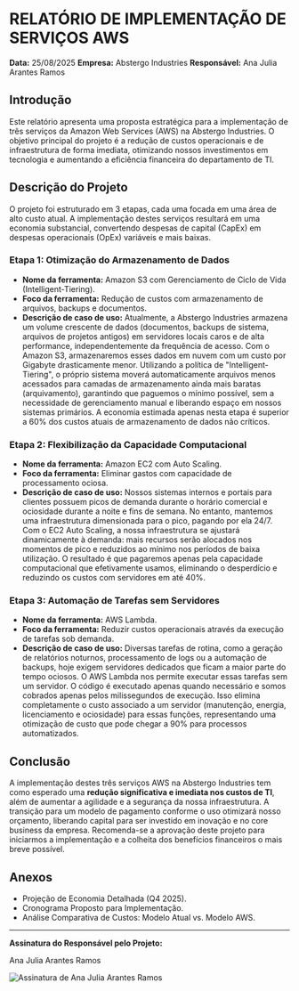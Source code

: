 # RELATÓRIO DE IMPLEMENTAÇÃO DE SERVIÇOS AWS

**Data:** 25/08/2025
**Empresa:** Abstergo Industries 
**Responsável:** Ana Julia Arantes Ramos

## Introdução
Este relatório apresenta uma proposta estratégica para a implementação de três serviços da Amazon Web Services (AWS) na Abstergo Industries. O objetivo principal do projeto é a redução de custos operacionais e de infraestrutura de forma imediata, otimizando nossos investimentos em tecnologia e aumentando a eficiência financeira do departamento de TI.

## Descrição do Projeto
O projeto foi estruturado em 3 etapas, cada uma focada em uma área de alto custo atual. A implementação destes serviços resultará em uma economia substancial, convertendo despesas de capital (CapEx) em despesas operacionais (OpEx) variáveis e mais baixas.

### Etapa 1: Otimização do Armazenamento de Dados
- **Nome da ferramenta:** Amazon S3 com Gerenciamento de Ciclo de Vida (Intelligent-Tiering).
- **Foco da ferramenta:** Redução de custos com armazenamento de arquivos, backups e documentos.
- **Descrição de caso de uso:** Atualmente, a Abstergo Industries armazena um volume crescente de dados (documentos, backups de sistema, arquivos de projetos antigos) em servidores locais caros e de alta performance, independentemente da frequência de acesso. Com o Amazon S3, armazenaremos esses dados em nuvem com um custo por Gigabyte drasticamente menor. Utilizando a política de "Intelligent-Tiering", o próprio sistema moverá automaticamente arquivos menos acessados para camadas de armazenamento ainda mais baratas (arquivamento), garantindo que paguemos o mínimo possível, sem a necessidade de gerenciamento manual e liberando espaço em nossos sistemas primários. A economia estimada apenas nesta etapa é superior a 60% dos custos atuais de armazenamento de dados não críticos.

### Etapa 2: Flexibilização da Capacidade Computacional
- **Nome da ferramenta:** Amazon EC2 com Auto Scaling.
- **Foco da ferramenta:** Eliminar gastos com capacidade de processamento ociosa.
- **Descrição de caso de uso:** Nossos sistemas internos e portais para clientes possuem picos de demanda durante o horário comercial e ociosidade durante a noite e fins de semana. No entanto, mantemos uma infraestrutura dimensionada para o pico, pagando por ela 24/7. Com o EC2 Auto Scaling, a nossa infraestrutura se ajustará dinamicamente à demanda: mais recursos serão alocados nos momentos de pico e reduzidos ao mínimo nos períodos de baixa utilização. O resultado é que pagaremos apenas pela capacidade computacional que efetivamente usamos, eliminando o desperdício e reduzindo os custos com servidores em até 40%.

### Etapa 3: Automação de Tarefas sem Servidores
- **Nome da ferramenta:** AWS Lambda.
- **Foco da ferramenta:** Reduzir custos operacionais através da execução de tarefas sob demanda.
- **Descrição de caso de uso:** Diversas tarefas de rotina, como a geração de relatórios noturnos, processamento de logs ou a automação de backups, hoje exigem servidores dedicados que ficam a maior parte do tempo ociosos. O AWS Lambda nos permite executar essas tarefas sem um servidor. O código é executado apenas quando necessário e somos cobrados apenas pelos milissegundos de execução. Isso elimina completamente o custo associado a um servidor (manutenção, energia, licenciamento e ociosidade) para essas funções, representando uma otimização de custo que pode chegar a 90% para processos automatizados.

## Conclusão
A implementação destes três serviços AWS na Abstergo Industries tem como esperado uma **redução significativa e imediata nos custos de TI**, além de aumentar a agilidade e a segurança da nossa infraestrutura. A transição para um modelo de pagamento conforme o uso otimizará nosso orçamento, liberando capital para ser investido em inovação e no core business da empresa. Recomenda-se a aprovação deste projeto para iniciarmos a implementação e a colheita dos benefícios financeiros o mais breve possível.

## Anexos

- Projeção de Economia Detalhada (Q4 2025).
- Cronograma Proposto para Implementação.
- Análise Comparativa de Custos: Modelo Atual vs. Modelo AWS.

---

**Assinatura do Responsável pelo Projeto:**

Ana Julia Arantes Ramos

![Assinatura de Ana Julia Arantes Ramos](http://googleusercontent.com/file_content/0)
